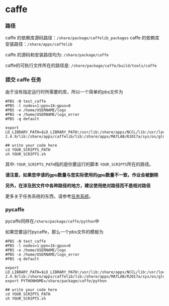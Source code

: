 # caffe

### 路径

caffe 的依赖库源码路径：`/share/package/caffelib_packages`
caffe 的依赖库安装路径：`/share/apps/caffelib`

caffe 的源码和安装路径均为: `/share/package/caffe`

caffe的可执行文件所在的路径是:
`/share/package/caffe/build/tools/caffe`

### 提交 caffe 任务
由于没有指定运行时所需要的库，所以一个简单的pbs文件为
```shell
#PBS -N test_caffe
#PBS -l nodes=1:ppn=16:gpus=8
#PBS -o /home/USERNAME/logs
#PBS -e /home/USERNAME/logs_error
#PBS -q default

export LD_LIBRARY_PATH=$LD_LIBRARY_PATH:/usr/lib:/share/apps/NCCL/lib:/usr/local/cuda/lib64:/share/apps/Opencv-2.4.9/lib:/share/apps/caffelib/lib:/share/apps/MATLAB/R2017a/sys/os/glnxa64

## write your code here
cd YOUR_SCRIPTS_PATH
sh YOUR_SCRIPTS.sh
```

其中:
`YOUR_SCRIPTS_PATH`指的是你要运行的脚本
`YOUR_SCRIPTS`所在的路径。

**请注意，如果您申请的gpu数量与您实际使用的gpu数量不一致，作业会被删除**

**另外，在涉及到文件中各种路径的地方，建议使用绝对路径而不是相对路径**

更多关于任务系统的东西，请参考[任务系统](../jobs.md)。

### pycaffe

pycaffe同样在`/share/package/caffe/python`中

如果您要运行pycaffe，那么一个pbs文件的模板为
```shell
#PBS -N test_caffe
#PBS -l nodes=1:ppn=16:gpus=8
#PBS -o /home/USERNAME/logs
#PBS -e /home/USERNAME/logs_error
#PBS -q default

export LD_LIBRARY_PATH=$LD_LIBRARY_PATH:/usr/lib:/share/apps/NCCL/lib:/usr/local/cuda/lib64:/share/apps/Opencv-2.4.9/lib:/share/apps/caffelib/lib:/share/apps/MATLAB/R2017a/sys/os/glnxa64
export PYTHONHOME=/share/package/caffe/python

## write your code here
cd YOUR_SCRIPTS_PATH
sh YOUR_SCRIPTS.sh
```
